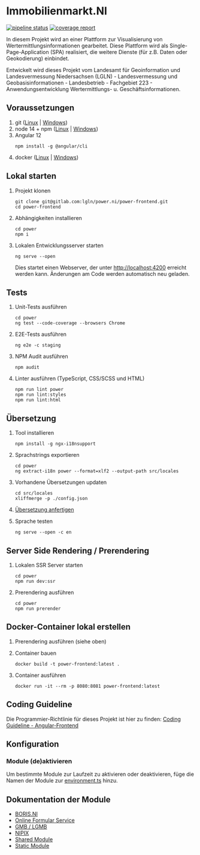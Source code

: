 # Immobilienmarkt.NI

[![pipeline status](https://gitlab.com/lgln/power.ni/power-frontend/badges/dev/pipeline.svg)](https://gitlab.com/lgln/power.ni/power-frontend/-/commits/dev)
[![coverage report](https://gitlab.com/lgln/power.ni/power-frontend/badges/dev/coverage.svg)](https://gitlab.com/lgln/power.ni/power-frontend/-/commits/dev)

In diesem Projekt wird an einer Plattform zur Visualisierung von Wertermittlungsinformationen gearbeitet.
Diese Plattform wird als Single-Page-Application (SPA) realisiert, die weitere Dienste (für z.B. Daten oder
Geokodierung) einbindet.

Entwickelt wird dieses Projekt vom Landesamt für Geoinformation und Landesvermessung Niedersachsen (LGLN) - Landesvermessung und Geobasisinformationen - Landesbetrieb - Fachgebiet 223 - Anwendungsentwicklung Wertermittlungs- u. Geschäftsinformationen.

## Voraussetzungen

1. git ([Linux](https://wiki.ubuntuusers.de/Git/) | [Windows](https://git-scm.com/))
2. node 14 + npm ([Linux](https://wiki.ubuntuusers.de/Node.js/) | [Windows](https://nodejs.org/en/))
4. Angular 12
   ```
   npm install -g @angular/cli
   ```
5. docker ([Linux](https://docs.docker.com/engine/install/ubuntu/) | [Windows](https://docs.docker.com/docker-for-windows/install/))

## Lokal starten

1. Projekt klonen
   ```
   git clone git@gitlab.com:lgln/power.ni/power-frontend.git
   cd power-frontend
   ```

2. Abhängigkeiten installieren
   ```
   cd power
   npm i
   ```

3. Lokalen Entwicklungsserver starten
   ```
   ng serve --open
   ```
   Dies startet einen Webserver, der unter [http://localhost:4200](http://localhost:4200) erreicht werden kann. Änderungen am Code werden automatisch neu geladen.

## Tests

1. Unit-Tests ausführen
   ```
   cd power
   ng test --code-coverage --browsers Chrome
   ```

2. E2E-Tests ausführen
   ```
   ng e2e -c staging
   ```

3. NPM Audit ausführen
   ```
   npm audit
   ```

4. Linter ausführen (TypeScript, CSS/SCSS und HTML)
   ```
   npm run lint power
   npm run lint:styles
   npm run lint:html
   ```

## Übersetzung

1. Tool installieren
   ```
   npm install -g ngx-i18nsupport
   ```

2. Sprachstrings exportieren
   ```
   cd power
   ng extract-i18n power --format=xlf2 --output-path src/locales
   ```

3. Vorhandene Übersetzungen updaten
   ```
   cd src/locales
   xliffmerge -p ./config.json
   ```

4. [Übersetzung anfertigen](https://martinroob.github.io/tiny-translator/de/#/home)

5. Sprache testen
   ```
   ng serve --open -c en
   ```

## Server Side Rendering / Prerendering

1. Lokalen SSR Server starten
   ```
   cd power
   npm run dev:ssr
   ```

2. Prerendering ausführen
   ```
   cd power
   npm run prerender
   ```

## Docker-Container lokal erstellen

1. Prerendering ausführen (siehe oben)

2. Container bauen
   ```
   docker build -t power-frontend:latest .
   ```

3. Container ausführen
   ```
   docker run -it --rm -p 8080:8081 power-frontend:latest
   ```

## Coding Guideline
Die Programmier-Richtlinie für dieses Projekt ist hier zu finden:
[Coding Guideline - Angular-Frontend](https://gitlab.com/lgln/power.ni/coding-guidelines/angular-frontend)

## Konfiguration

### Module (de)aktivieren
Um bestimmte Module zur Laufzeit zu aktivieren oder deaktivieren, füge die Namen der Module zur [environment.ts](power/src/environments/environment.ts) hinzu.

## Dokumentation der Module

- [BORIS.NI](power/src/app/bodenrichtwert/README.md)
- [Online Formular Service](power/src/app/fragebogen/README.md)
- [GMB / LGMB](power/src/app/gmb/README.md)
- [NIPIX](power/src/app/immobilien/README.md)
- [Shared Module](power/src/app/shared/README.md)
- [Static Module](power/src/app/static/README.md)